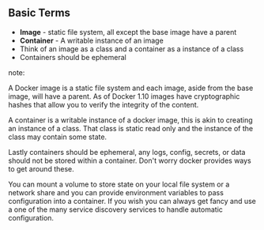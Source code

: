 ## Basic Terms

* **Image** - static file system, all except the base image have a parent
* **Container** - A writable instance of an image
* Think of an image as a class and a container as a instance of a class
* Containers should be ephemeral

note:

A Docker image is a static file system and each image, aside from the base
image, will have a parent. As of Docker 1.10 images have cryptographic hashes
that allow you to verify the integrity of the content.

A container is a writable instance of a docker image, this is akin to creating
an instance of a class. That class is static read only and the instance of the
class may contain some state.

Lastly containers should be ephemeral, any logs, config, secrets, or data
should not be stored within a container. Don't worry docker provides ways to
get around these.

You can mount a volume to store state on your local file system or a network
share and you can provide environment variables to pass configuration into a
container. If you wish you can always get fancy and use a one of the many
service discovery services to handle automatic configuration.
